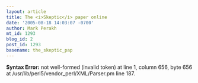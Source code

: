 ```yaml
---
layout: article
title: The <i>Skeptic</i> paper online
date: '2005-08-18 14:03:07 -0700'
author: Mark Perakh
mt_id: 1293
blog_id: 2
post_id: 1293
basename: the_skeptic_pap
---
```

<p><strong>Syntax Error:</strong> 
not well-formed (invalid token) at line 1, column 656, byte 656 at /usr/lib/perl5/vendor_perl/XML/Parser.pm line 187.
</p>
